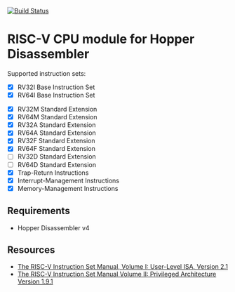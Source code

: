 [![Build Status](https://travis-ci.org/makigumo/RISCV.svg?branch=master)](https://travis-ci.org/makigumo/RISCV)

# RISC-V CPU module for Hopper Disassembler

Supported instruction sets:
* [x] RV32I Base Instruction Set
* [x] RV64I Base Instruction Set
<!--- * [ ] RV32E Base Integer Instruction Set --->
* [x] RV32M Standard Extension
* [x] RV64M Standard Extension
* [x] RV32A Standard Extension
* [x] RV64A Standard Extension
* [x] RV32F Standard Extension
* [x] RV64F Standard Extension
* [ ] RV32D Standard Extension
* [ ] RV64D Standard Extension
* [x] Trap-Return Instructions
* [x] Interrupt-Management Instructions
* [x] Memory-Management Instructions

## Requirements

* Hopper Disassembler v4

## Resources

* [The RISC-V Instruction Set Manual, Volume I: User-Level ISA, Version 2.1](https://www2.eecs.berkeley.edu/Pubs/TechRpts/2016/EECS-2016-118.html)
* [The RISC-V Instruction Set Manual Volume II: Privileged Architecture Version 1.9.1](https://www2.eecs.berkeley.edu/Pubs/TechRpts/2016/EECS-2016-161.html)

